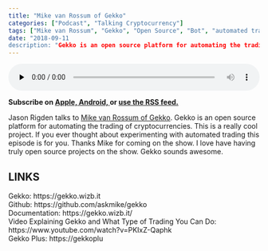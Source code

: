 ```yaml
---
title: "Mike van Rossum of Gekko"
categories: ["Podcast", "Talking Cryptocurrency"]
tags: ["Mike van Rossum", "Gekko", "Open Source", "Bot", "automated trading", "node.js"]
date: "2018-09-11
description: "Gekko is an open source platform for automating the trading of cryptocurrencies. This is a really cool project. If you ever thought about experimenting with automated trading this episode is for you."
---
```

<p>
<audio controls="" preload="none" style="width:100%;">
  <source src="http://traffic.libsyn.com/talkingcryptocurrency/TalkingCryptocurrency_045.mp3" type="audio/mpeg">
Your browser does not support the audio element.
</audio>
</p>


<p>
<strong>
Subscribe on 
        <a href="https://itunes.apple.com/us/podcast/talking-cryptocurrency/id1388099603?mt=2app=podcast">
            Apple,
        </a>
        <a href="https://www.google.com/podcasts?feed=aHR0cDovL3RhbGtpbmdjcnlwdG9jdXJyZW5jeS5saWJzeW4uY29tL3Jzcw%3D%3D">
          Android,
        </a>
        or
        <a href="http://talkingcryptocurrency.libsyn.com/rss">
          use the RSS feed.
         </a>
</strong>
</p>
	
	
	
Jason Rigden talks to <a href="https://gekko.wizb.it">Mike van Rossum of Gekko</a>. Gekko is an open source platform for automating the trading of cryptocurrencies. This is a really cool project. If you ever thought about experimenting with automated trading this episode is for you. Thanks Mike for coming on the show. I love have having truly open source projects on the show. Gekko sounds awesome.


<h2>LINKS</h2>
Gekko: https://gekko.wizb.it<br>
Github: https://github.com/askmike/gekko<br>
Documentation: https://gekko.wizb.it/<br>
Video Explaining Gekko and What Type of Trading You Can Do: https://www.youtube.com/watch?v=PKIxZ-Qaphk<br>
Gekko Plus: https://gekkoplu<br>

